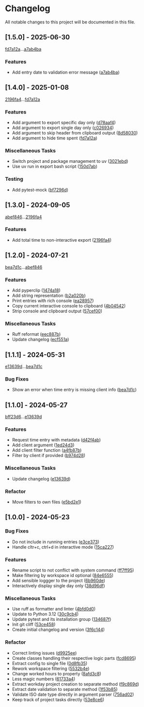 # Changelog

All notable changes to this project will be documented in this file.

## [1.5.0] - 2025-06-30

[fd7a12a](fd7a12aa9e92a63e1c304d1358c037943f9fcfd1)...[a7ab4ba](a7ab4babc4b0491f6bf7f89ee4a36e2ad96777b6)

### Features

- Add entry date to validation error message ([a7ab4ba](a7ab4babc4b0491f6bf7f89ee4a36e2ad96777b6))

## [1.4.0] - 2025-01-08

[2196fa4](2196fa47daa8aba5eab3c48fa57ae0f39a423e0f)...[fd7a12a](fd7a12aa9e92a63e1c304d1358c037943f9fcfd1)

### Features

- Add argument to export specific day only ([d78aaf4](d78aaf4a95c9afb10208b7838fa6d67ef1f6edd5))
- Add argument to export single day only ([c026934](c026934a5a4a6c86dd53b6e93162a90c74da3ead))
- Add argument to skip header from clipboard output ([8d58030](8d58030076b929a0f312a9e6e2d183916e02ddce))
- Add argument to hide time spent ([fd7a12a](fd7a12aa9e92a63e1c304d1358c037943f9fcfd1))

### Miscellaneous Tasks

- Switch project and package management to uv ([3021ebd](3021ebd58d67770411ba85dccfcbc4476660a1cb))
- Use uv run in export bash script ([150d7ab](150d7ab3199a76db12a060caff0c5bf91deff5c6))

### Testing

- Add pytest-mock ([bf7296d](bf7296d64c7bd91e12cfe3c0c8cf5de2b69778c2))

## [1.3.0] - 2024-09-05

[abef846](abef846bf92e130aa29493cfb48f744f1fb5de0f)...[2196fa4](2196fa47daa8aba5eab3c48fa57ae0f39a423e0f)

### Features

- Add total time to non-interactive export ([2196fa4](2196fa47daa8aba5eab3c48fa57ae0f39a423e0f))

## [1.2.0] - 2024-07-21

[bea7d1c](bea7d1c92e73ab11585eaa715127fa1495a48ad6)...[abef846](abef846bf92e130aa29493cfb48f744f1fb5de0f)

### Features

- Add pyperclip ([1474a18](1474a1878e77d0e3e0723594335cefd748d8cbbf))
- Add string representation ([b2a020b](b2a020bde2f0166d87ea309536b3efba9a2f90b7))
- Print entries with rich console ([ea28957](ea289576b7450e32f3f7391af43cb817eb8fc136))
- Copy current interactive console to clipboard ([4b04542](4b04542e8b4dc7a5cbe07bcb48216d2e173ba448))
- Strip console and clipboard output ([57cef00](57cef006d938955ca0f5473860eb72e2c2fabd3e))

### Miscellaneous Tasks

- Ruff reformat ([eec887b](eec887bde0be81dd5898e8bb1940215b23e92fb7))
- Update changelog ([ecf551a](ecf551aa8452a12a5a18116cfa0959924f310fc7))

## [1.1.1] - 2024-05-31

[e13639d](e13639d34519747aa922c47845155345738dfb31)...[bea7d1c](bea7d1c92e73ab11585eaa715127fa1495a48ad6)

### Bug Fixes

- Show an error when time entry is missing client info ([bea7d1c](bea7d1c92e73ab11585eaa715127fa1495a48ad6))

## [1.1.0] - 2024-05-27

[bff23d6](bff23d6e4b1afa52758bcaf7cde97b2074020bb2)...[e13639d](e13639d34519747aa922c47845155345738dfb31)

### Features

- Request time entry with metadata ([d42f4ab](d42f4ab1746f237f653a6a315498f7a6a67a0cc9))
- Add client argument ([1ed24d3](1ed24d3a38f36bc670609fe8bf2dc98317805848))
- Add client filter function ([a4fb87b](a4fb87b194f9745a44d20e1f5fea48626ed7f10c))
- Filter by client if provided ([b974d28](b974d28fc07fc8dd104f67737e47247424b32431))

### Miscellaneous Tasks

- Update changelog ([e13639d](e13639d34519747aa922c47845155345738dfb31))

### Refactor

- Move filters to own files ([e5bd2e1](e5bd2e127bd60a57c2d984903719e97c98847e7c))

## [1.0.0] - 2024-05-23

### Bug Fixes

- Do not include in running entries ([e3ce373](e3ce373287a50aed322450bf11bc7b49dc6fd90f))
- Handle cltr+c, ctrl+d in interactive mode ([15ca227](15ca227030105098519b7658d40f08c16b233c1b))

### Features

- Rename script to not conflict with system command ([ff7ff95](ff7ff95c655d91a32c19f9bbfc415f2bb7c4be8f))
- Make filtering by workspace id optional ([84e6555](84e6555a73f6219a9bf9dbe726b62f362a208331))
- Add sensible loggger to the project ([6b960de](6b960defd71c9c3ca2f606626dd1565d446150d6))
- Interactively display single day only ([38d96df](38d96dfd46a8429e628094d697b6872733af34aa))

### Miscellaneous Tasks

- Use ruff as formatter and linter ([4bfd0d0](4bfd0d00eeaf9e6a488be9dd4ffaafd32a7615eb))
- Update to Python 3.12 ([30c9cb4](30c9cb4fb7041ddbd80972b31d003850d9912f4b))
- Update pytest and its installation group ([134687f](134687f069710155cbe4f7a95e77ec1f5cb1dc14))
- Init git cliff ([53ce458](53ce458381f796af67cff9d019fae2c61aa462d1))
- Create initial changelog and version ([3f6c144](3f6c14478177dfae2dc4317f547d329c522f2f12))

### Refactor

- Correct linting issues ([d9925ee](d9925ee78ec86ec6479be6d8271c48291a1f4543))
- Create classes handling their respective logic parts ([fcd8695](fcd86954da31c28d485eebfb7faa118064966291))
- Extract config to single file ([0d8fb35](0d8fb351e74a167b642c844055c1bb2597835e8b))
- Rework workspace filtering ([5532b4e](5532b4ea02ecd712cc147c8f62fc1df22e7d47cc))
- Change worked hours to property ([8afd3c8](8afd3c8a343564b61332e3756bf8dc47d61f5b0b))
- Less magic numbers ([61733a4](61733a4c459c6fa252cda9dc698202eb1f279684))
- Extract workday project creation to separate method ([f9c869d](f9c869daa645395672bebe239c6d46ea988362ed))
- Extract date validation to separate method ([1f53b85](1f53b85703f7ff1bcb9317bd916ca12ed1440841))
- Validate ISO date type directly in argument parser ([756ad02](756ad020728a70d55171a3a94c8188507565dfca))
- Keep track of project tasks directly ([53e8ce6](53e8ce6ab102d11c88eeaa0a0862330c3195009e))

<!-- generated by git-cliff -->
